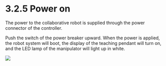 # 3.2.5 Power on

The power to the collaborative robot is supplied through the power connector of the controller.

Push the switch of the power breaker upward. When the power is applied, the robot system will boot, the display of the teaching pendant will turn on, and the LED lamp of the manipulator will light up in white.

![](../../_assets/power\_on.png)
